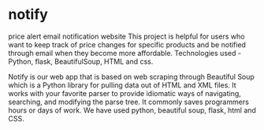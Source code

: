 # notify
price alert email notification website
This project is helpful for users who want to keep track of price changes for specific products and be notified through email when they become more affordable. Technologies used - Python, flask, BeautifulSoup, HTML and css.

Notify is our web app that is based on web scraping through Beautiful Soup which is a Python library for pulling data out of HTML and XML files. It works with your favorite parser to provide idiomatic ways of navigating, searching, and modifying the parse tree. It commonly saves programmers hours or days of work. We have used python, beautiful soup, flask, html and CSS.
